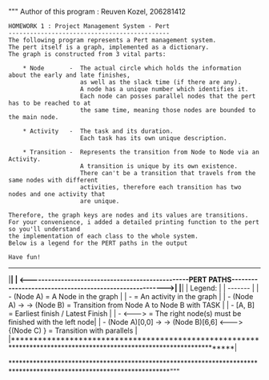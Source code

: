 
"""
Author of this program :
Reuven Kozel, 206281412

    HOMEWORK 1 : Project Management System - Pert
    ---------------------------------------------
    The following program represents a Pert management system.
    The pert itself is a graph, implemented as a dictionary.
    The graph is constructed from 3 vital parts:

        * Node       -  The actual circle which holds the information about the early and late finishes,
                        as well as the slack time (if there are any).
                        A node has a unique number which identifies it.
                        Each node can posses parallel nodes that the pert has to be reached to at
                        the same time, meaning those nodes are bounded to the main node.

        * Activity   -  The task and its duration.
                        Each task has its own unique description.

        * Transition -  Represents the transition from Node to Node via an Activity.
                        A transition is unique by its own existence.
                        There can't be a transition that travels from the same nodes with different
                        activities, therefore each transition has two nodes and one activity that
                        are unique.

    Therefore, the graph keys are nodes and its values are transitions.
    For your convenience, i added a detailed printing function to the pert so you'll understand
    the implementation of each class to the whole system.
    Below is a legend for the PERT paths in the output
    
    Have fun!
************************************************************************************************************************

   
|**********************************************************************************************************************|
| <-------------------------------------------------PERT PATHS-------------------------------------------------------->|
|**********************************************************************************************************************|
|                                               Legend:                                                                |
|                                               -------                                                                |
| - (Node A)                                                    = A Node in the graph                                  |
| - <TASK>                                                      = An activity in the graph                             |
| - (Node A) -> <TASK> -> (Node B)                              = Transition from Node A to Node B with TASK           |
| - [A, B]                                                      = Earliest finish / Latest Finish                      |
| - <--->                                                       = The right node(s) must be finished with the left node|
| - (Node A)[0,0] -> <TASK> -> (Node B)[6,6] <---> {(Node C) }  = Transition with parallels                            |
|**********************************************************************************************************************|    


*********************************************************************************************************************"""
